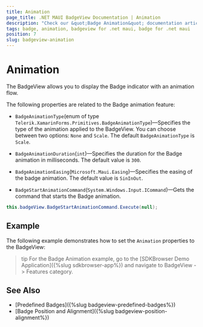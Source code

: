 ```yaml
---
title: Animation
page_title: .NET MAUI BadgeView Documentation | Animation
description: "Check our &quot;Badge Animation&quot; documentation article for Telerik BadgeView for .NET MAUI."
tags: badge, animation, badgeview for .net maui, badge for .net maui
position: 7
slug: badgeview-animation
---
```


# Animation

The BadgeView allows you to display the Badge indicator with an animation flow.

The following properties are related to the Badge animation feature:

* `BadgeAnimationType`(enum of type `Telerik.XamarinForms.Primitives.BadgeAnimationType`)&mdash;Specifies the type of the animation applied to the BadgeView. You can choose between two options: `None` and `Scale`. The default `BadgeAnimationType` is `Scale`.

* `BadgeAnimationDuration`(`int`)&mdash;Specifies the duration for the Badge animation in milliseconds. The default value is `300`.

* `BadgeAnimationEasing`(`Microsoft.Maui.Easing`)&mdash;Specifies the easing of the badge animation. The default value is `SinInOut`.

* `BadgeStartAnimationCommand`(`System.Windows.Input.ICommand`)&mdash;Gets the command that starts the Badge animation.

```C#
this.badgeView.BadgeStartAnimationCommand.Execute(null);
```

## Example

The following example demonstrates how to set the `Animation` properties to the BadgeView:

<snippet id='badgeview-animation'/>

>tip For the Badge Animation example, go to the [SDKBrowser Demo Application]({%slug sdkbrowser-app%}) and navigate to BadgeView -> Features category.

## See Also

- [Predefined Badges]({%slug badgeview-predefined-badges%})
- [Badge Position and Alignment]({%slug badgeview-position-alignment%})
